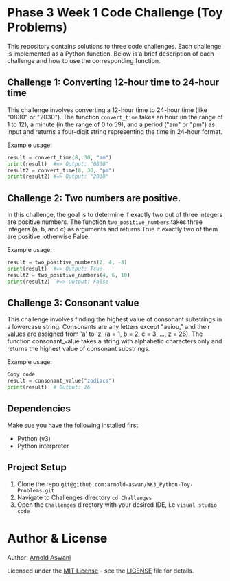 # Phase 3 Week 1 Code Challenge (Toy Problems)

This repository contains solutions to three code challenges. Each challenge is implemented as a Python function. Below is a brief description of each challenge and how to use the corresponding function.

## Challenge 1: Converting 12-hour time to 24-hour time

This challenge involves converting a 12-hour time to 24-hour time (like "0830" or "2030").
The function `convert_time` takes an hour (in the range of 1 to 12), a minute (in the range of 0 to 59), and a period ("am" or "pm") as input and returns a four-digit string representing the time in 24-hour format.

Example usage:

```python
result = convert_time(8, 30, "am")
print(result)  #=> Output: "0830"
result2 = convert_time(8, 30, "pm")
print(result2) #=> Output: "2030"
```

## Challenge 2: Two numbers are positive.

In this challenge, the goal is to determine if exactly two out of three integers are positive numbers. The function `two_positive_numbers` takes three integers (a, b, and c) as arguments and returns True if exactly two of them are positive, otherwise False.

Example usage:

```python
result = two_positive_numbers(2, 4, -3)
print(result)  #=> Output: True
result2 = two_positive_numbers(4, 6, 10)
print(result2)  #=> Output: False
```

## Challenge 3: Consonant value

This challenge involves finding the highest value of consonant substrings in a lowercase string. Consonants are any letters except "aeiou," and their values are assigned from 'a' to 'z' (a = 1, b = 2, c = 3, ..., z = 26). The function consonant_value takes a string with alphabetic characters only and returns the highest value of consonant substrings.

Example usage:

```python
Copy code
result = consonant_value("zodiacs")
print(result)  # Output: 26
```

## Dependencies

Make sue you have the following installed first

- Python (v3)
- Python interpreter

## Project Setup

1. Clone the repo
   `git@github.com:arnold-aswan/WK3_Python-Toy-Problems.git`
2. Navigate to Challenges directory
   `cd Challenges`
3. Open the `Challenges` directory with your desired IDE, i.e `visual studio code`

# Author & License

Author: [Arnold Aswani](https://github.com/arnold-aswan)

Licensed under the [MIT License](LICENSE) - see the [LICENSE](LICENSE) file for details.

